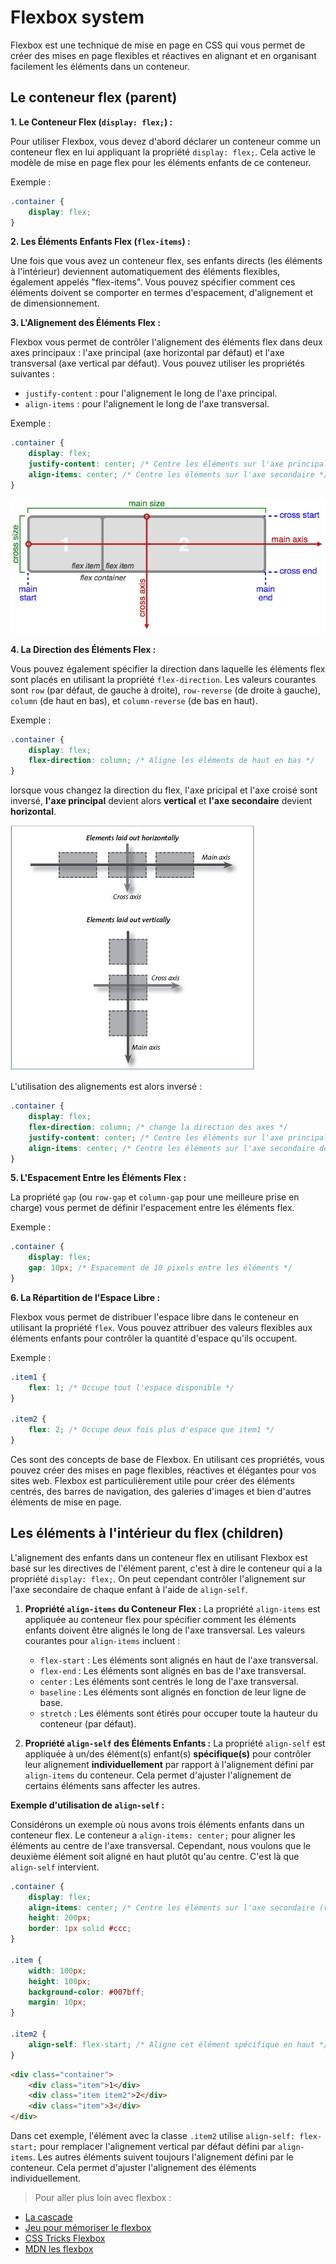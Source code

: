 # Flexbox system

Flexbox est une technique de mise en page en CSS qui vous permet de créer des mises en page flexibles et réactives en alignant et en organisant facilement les éléments dans un conteneur.

## Le conteneur flex (parent)

**1. Le Conteneur Flex (`display: flex;`) :**

Pour utiliser Flexbox, vous devez d'abord déclarer un conteneur comme un conteneur flex en lui appliquant la propriété `display: flex;`. Cela active le modèle de mise en page flex pour les éléments enfants de ce conteneur.

Exemple :
```css
.container {
    display: flex;
}
```

**2. Les Éléments Enfants Flex (`flex-items`) :**

Une fois que vous avez un conteneur flex, ses enfants directs (les éléments à l'intérieur) deviennent automatiquement des éléments flexibles, également appelés "flex-items". Vous pouvez spécifier comment ces éléments doivent se comporter en termes d'espacement, d'alignement et de dimensionnement.

**3. L'Alignement des Éléments Flex :**

Flexbox vous permet de contrôler l'alignement des éléments flex dans deux axes principaux : l'axe principal (axe horizontal par défaut) et l'axe transversal (axe vertical par défaut). 
Vous pouvez utiliser les propriétés suivantes :

- `justify-content` : pour l'alignement le long de l'axe principal.
- `align-items` : pour l'alignement le long de l'axe transversal.

Exemple :

```css
.container {
    display: flex;
    justify-content: center; /* Centre les éléments sur l'axe principal */
    align-items: center; /* Centre les éléments sur l'axe secondaire */
}
```

![Schéma des axes et des éléments flex](../Ressources/_imgs/flexbox.png)

**4. La Direction des Éléments Flex :**

Vous pouvez également spécifier la direction dans laquelle les éléments flex sont placés en utilisant la propriété `flex-direction`. Les valeurs courantes sont `row` (par défaut, de gauche à droite), `row-reverse` (de droite à gauche), `column` (de haut en bas), et `column-reverse` (de bas en haut).

Exemple :

```css
.container {
    display: flex;
    flex-direction: column; /* Aligne les éléments de haut en bas */
}
```

lorsque vous changez la direction du flex, l'axe pricipal et l'axe croisé sont inversé, **l'axe principal** devient alors **vertical** et **l'axe secondaire** devient **horizontal**.

![Changement de direction flex](../Ressources/_imgs/flexbox-cros-axis.jpeg)

L'utilisation des alignements est alors inversé :

```css
.container {
    display: flex;
    flex-direction: column; /* change la direction des axes */
    justify-content: center; /* Centre les éléments sur l'axe principal (donc maintenant vertical) */
    align-items: center; /* Centre les éléments sur l'axe secondaire donc maintenant horizontal */
}
```

**5. L'Espacement Entre les Éléments Flex :**

La propriété `gap` (ou `row-gap` et `column-gap` pour une meilleure prise en charge) vous permet de définir l'espacement entre les éléments flex.

Exemple :

```css
.container {
    display: flex;
    gap: 10px; /* Espacement de 10 pixels entre les éléments */
}
```

**6. La Répartition de l'Espace Libre :**

Flexbox vous permet de distribuer l'espace libre dans le conteneur en utilisant la propriété `flex`. Vous pouvez attribuer des valeurs flexibles aux éléments enfants pour contrôler la quantité d'espace qu'ils occupent.

Exemple :

```css
.item1 {
    flex: 1; /* Occupe tout l'espace disponible */
}

.item2 {
    flex: 2; /* Occupe deux fois plus d'espace que item1 */
}
```

Ces sont des concepts de base de Flexbox. En utilisant ces propriétés, vous pouvez créer des mises en page flexibles, réactives et élégantes pour vos sites web. Flexbox est particulièrement utile pour créer des éléments centrés, des barres de navigation, des galeries d'images et bien d'autres éléments de mise en page.

## Les éléments à l'intérieur du flex (children)

L'alignement des enfants dans un conteneur flex en utilisant Flexbox est basé sur les directives de l'élément parent, c'est à dire le conteneur qui a la propriété `display: flex;`.
On peut cependant contrôler l'alignement sur l'axe secondaire de chaque enfant à l'aide de `align-self`.

1. **Propriété `align-items` du Conteneur Flex :** La propriété `align-items` est appliquée au conteneur flex pour spécifier comment les éléments enfants doivent être alignés le long de l'axe transversal. Les valeurs courantes pour `align-items` incluent :

   - `flex-start` : Les éléments sont alignés en haut de l'axe transversal.
   - `flex-end` : Les éléments sont alignés en bas de l'axe transversal.
   - `center` : Les éléments sont centrés le long de l'axe transversal.
   - `baseline` : Les éléments sont alignés en fonction de leur ligne de base.
   - `stretch` : Les éléments sont étirés pour occuper toute la hauteur du conteneur (par défaut).

2. **Propriété `align-self` des Éléments Enfants :** La propriété `align-self` est appliquée à un/des élément(s) enfant(s) **spécifique(s)** pour contrôler leur alignement **individuellement** par rapport à l'alignement défini par `align-items` du conteneur. Cela permet d'ajuster l'alignement de certains éléments sans affecter les autres.

**Exemple d'utilisation de `align-self` :**

Considérons un exemple où nous avons trois éléments enfants dans un conteneur flex. Le conteneur a `align-items: center;` pour aligner les éléments au centre de l'axe transversal. Cependant, nous voulons que le deuxième élément soit aligné en haut plutôt qu'au centre. C'est là que `align-self` intervient.

```css
.container {
    display: flex;
    align-items: center; /* Centre les éléments sur l'axe secondaire (verticalement) */
    height: 200px;
    border: 1px solid #ccc;
}

.item {
    width: 100px;
    height: 100px;
    background-color: #007bff;
    margin: 10px;
}

.item2 {
    align-self: flex-start; /* Aligne cet élément spécifique en haut */
}
```

```html
<div class="container">
    <div class="item">1</div>
    <div class="item item2">2</div>
    <div class="item">3</div>
</div>
```

Dans cet exemple, l'élément avec la classe `.item2` utilise `align-self: flex-start;` pour remplacer l'alignement vertical par défaut défini par `align-items`. Les autres éléments suivent toujours l'alignement défini par le conteneur. Cela permet d'ajuster l'alignement des éléments individuellement.

> Pour aller plus loin avec flexbox :

- [La cascade](https://la-cascade.io/articles/flexbox-guide-complet)
- [Jeu pour mémoriser le flexbox](https://flexboxfroggy.com/#fr)
- [CSS Tricks Flexbox](https://css-tricks.com/snippets/css/a-guide-to-flexbox/)
- [MDN les flexbox](https://developer.mozilla.org/fr/docs/Learn/CSS/CSS_layout/Flexbox)
